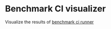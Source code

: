 # Benchmark CI visualizer

Visualize the results of [benchmark ci
runner](%ZjxP02wfmuYPQ5+ye+M3yoszJ14rJbZDwATdJ9vTWqk=.sha256)
